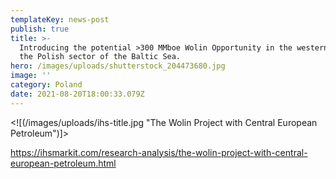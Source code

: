 ```yaml
---
templateKey: news-post
publish: true
title: >-
  Introducing the potential >300 MMboe Wolin Opportunity in the western part of
  the Polish sector of the Baltic Sea.
hero: /images/uploads/shutterstock_204473680.jpg
image: ''
category: Poland
date: 2021-08-20T18:00:33.079Z
---
```

<![(/images/uploads/ihs-title.jpg "The Wolin Project with Central European Petroleum")]>

<https://ihsmarkit.com/research-analysis/the-wolin-project-with-central-european-petroleum.html>
